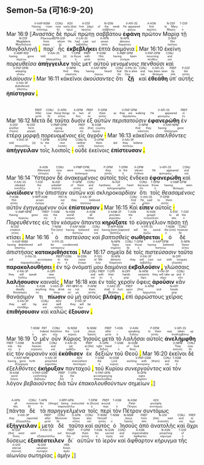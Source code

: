 ## Semon-5a (可16:9-20)

Mar 16:9 <RUBY><ruby><ruby>⟦<em>Ἀναστὰς</em><rt>ἀνίστημι</rt></ruby><rt>Having risen</rt></ruby><rt>V-AAP-NSM</rt></RUBY> <RUBY><ruby><ruby>δὲ<rt>δέ</rt></ruby><rt>now</rt></ruby><rt>CONJ</rt></RUBY> <RUBY><ruby><ruby>πρωῒ<rt>πρωΐ</rt></ruby><rt>early [the]</rt></ruby><rt>ADV</rt></RUBY> <RUBY><ruby><ruby>πρώτῃ<rt>πρῶτος</rt></ruby><rt>first [day]</rt></ruby><rt>A-DSF</rt></RUBY> <RUBY><ruby><ruby>σαββάτου<rt>σάββατον</rt></ruby><rt>of the week</rt></ruby><rt>N-GSN</rt></RUBY> <RUBY><ruby><ruby><strong>ἐφάνη</strong><rt>φαίνω</rt></ruby><rt>He appeared</rt></ruby><rt>V-API-3S</rt></RUBY> <RUBY><ruby><ruby>πρῶτον<rt>πρῶτος</rt></ruby><rt>first</rt></ruby><rt>A-ASN</rt></RUBY> <RUBY><ruby><ruby>Μαρίᾳ<rt>Μαρία</rt></ruby><rt>to Mary</rt></ruby><rt>N-DSF</rt></RUBY> <RUBY><ruby><ruby>τῇ<rt>ὁ</rt></ruby><rt>-</rt></ruby><rt>T-DSF</rt></RUBY> <RUBY><ruby><ruby>Μαγδαληνῇ <mark class="pm">,</mark><rt>Μαγδαληνή</rt></ruby><rt>Magdalene</rt></ruby><rt>N-DSF</rt></RUBY> <RUBY><ruby><ruby>παρ᾽<rt>παρά</rt></ruby><rt>from</rt></ruby><rt>PSermonREP</rt></RUBY> <RUBY><ruby><ruby>ἧς<rt>ὅς</rt></ruby><rt>whom</rt></ruby><rt>R-GSF</rt></RUBY> <RUBY><ruby><ruby><strong>ἐκβεβλήκει</strong><rt>ἐκβάλλω</rt></ruby><rt>He had cast out</rt></ruby><rt>V-LAI-3S</rt></RUBY> <RUBY><ruby><ruby>ἑπτὰ<rt>ἑπτά</rt></ruby><rt>seven</rt></ruby><rt>A-APN</rt></RUBY> <RUBY><ruby><ruby>δαιμόνια <mark class="pm">.</mark><rt>δαιμόνιον</rt></ruby><rt>demons</rt></ruby><rt>N-APN</rt></RUBY> Mar 16:10 <RUBY><ruby><ruby>ἐκείνη<rt>ἐκεῖνος</rt></ruby><rt>She</rt></ruby><rt>D-NSF</rt></RUBY> <RUBY><ruby><ruby><em>πορευθεῖσα</em><rt>πορεύω</rt></ruby><rt>having gone</rt></ruby><rt>V-AMP-NSF</rt></RUBY> <RUBY><ruby><ruby><strong>ἀπήγγειλεν</strong><rt>ἀπαγγέλλω</rt></ruby><rt>told [it]</rt></ruby><rt>V-AAI-3S</rt></RUBY> <RUBY><ruby><ruby>τοῖς<rt>ὁ</rt></ruby><rt>to those</rt></ruby><rt>T-DPM</rt></RUBY> <RUBY><ruby><ruby>μετ᾽<rt>μετά</rt></ruby><rt>with</rt></ruby><rt>PREP</rt></RUBY> <RUBY><ruby><ruby>αὐτοῦ<rt>αὐτός</rt></ruby><rt>Him</rt></ruby><rt>P-GSM</rt></RUBY> <RUBY><ruby><ruby><em>γενομένοις</em><rt>γίνομαι</rt></ruby><rt>having been</rt></ruby><rt>V-AMP-DPM</rt></RUBY> <RUBY><ruby><ruby><em>πενθοῦσι</em><rt>πενθέω</rt></ruby><rt>mourning</rt></ruby><rt>V-PAP-DPM</rt></RUBY> <RUBY><ruby><ruby>καὶ<rt>καί</rt></ruby><rt>and</rt></ruby><rt>CONJ</rt></RUBY> <RUBY><ruby><ruby><em>κλαίουσιν <mark class="pm">·</mark></em><rt>κλαίω</rt></ruby><rt>weeping</rt></ruby><rt>V-PAP-DPM</rt></RUBY> Mar 16:11 <RUBY><ruby><ruby>κἀκεῖνοι<rt>κἀκεῖνος</rt></ruby><rt>And they</rt></ruby><rt>D-NPM</rt></RUBY> <RUBY><ruby><ruby><em>ἀκούσαντες</em><rt>ἀκούω</rt></ruby><rt>having heard</rt></ruby><rt>V-AAP-NPM</rt></RUBY> <RUBY><ruby><ruby>ὅτι<rt>ὅτι</rt></ruby><rt>that</rt></ruby><rt>CONJ</rt></RUBY> <RUBY><ruby><ruby><strong>ζῇ</strong><rt>ζάω</rt></ruby><rt>He is alive</rt></ruby><rt>V-PAI-3S</rt></RUBY> <RUBY><ruby><ruby>καὶ<rt>καί</rt></ruby><rt>and</rt></ruby><rt>CONJ</rt></RUBY> <RUBY><ruby><ruby><strong>ἐθεάθη</strong><rt>θεάομαι</rt></ruby><rt>has been seen</rt></ruby><rt>V-API-3S</rt></RUBY> <RUBY><ruby><ruby>ὑπ᾽<rt>ὑπό</rt></ruby><rt>by</rt></ruby><rt>PREP</rt></RUBY> <RUBY><ruby><ruby>αὐτῆς<rt>αὐτός</rt></ruby><rt>her</rt></ruby><rt>P-GSF</rt></RUBY> <RUBY><ruby><ruby><strong>ἠπίστησαν <mark class="pm">.</mark></strong><rt>ἀπιστέω</rt></ruby><rt>disbelieved</rt></ruby><rt>V-AAI-3P</rt></RUBY></br></br></br> Mar 16:12 <RUBY><ruby><ruby>Μετὰ<rt>μετά</rt></ruby><rt>After</rt></ruby><rt>PREP</rt></RUBY> <RUBY><ruby><ruby>δὲ<rt>δέ</rt></ruby><rt>now</rt></ruby><rt>CONJ</rt></RUBY> <RUBY><ruby><ruby>ταῦτα<rt>οὗτος</rt></ruby><rt>these things</rt></ruby><rt>D-APN</rt></RUBY> <RUBY><ruby><ruby>δυσὶν<rt>δύο</rt></ruby><rt>to two</rt></ruby><rt>A-DPM</rt></RUBY> <RUBY><ruby><ruby>ἐξ<rt>ἐκ</rt></ruby><rt>of</rt></ruby><rt>PREP</rt></RUBY> <RUBY><ruby><ruby>αὐτῶν<rt>αὐτός</rt></ruby><rt>them</rt></ruby><rt>P-GPM</rt></RUBY> <RUBY><ruby><ruby><em>περιπατοῦσιν</em><rt>περιπατέω</rt></ruby><rt>as they are walking</rt></ruby><rt>V-PAP-DPM</rt></RUBY> <RUBY><ruby><ruby><strong>ἐφανερώθη</strong><rt>φανερόω</rt></ruby><rt>He appeared</rt></ruby><rt>V-API-3S</rt></RUBY> <RUBY><ruby><ruby>ἐν<rt>ἐν</rt></ruby><rt>in</rt></ruby><rt>PREP</rt></RUBY> <RUBY><ruby><ruby>ἑτέρᾳ<rt>ἕτερος</rt></ruby><rt>another</rt></ruby><rt>A-DSF</rt></RUBY> <RUBY><ruby><ruby>μορφῇ<rt>μορφή</rt></ruby><rt>form</rt></ruby><rt>N-DSF</rt></RUBY> <RUBY><ruby><ruby><em>πορευομένοις</em><rt>πορεύω</rt></ruby><rt>going</rt></ruby><rt>V-PMP-DPM</rt></RUBY> <RUBY><ruby><ruby>εἰς<rt>εἰς</rt></ruby><rt>into</rt></ruby><rt>PREP</rt></RUBY> <RUBY><ruby><ruby>ἀγρόν <mark class="pm">·</mark><rt>ἀγρός</rt></ruby><rt>[the] country</rt></ruby><rt>N-ASM</rt></RUBY> Mar 16:13 <RUBY><ruby><ruby>κἀκεῖνοι<rt>κἀκεῖνος</rt></ruby><rt>And they</rt></ruby><rt>D-NPM</rt></RUBY> <RUBY><ruby><ruby><em>ἀπελθόντες</em><rt>ἀπέρχομαι</rt></ruby><rt>having gone</rt></ruby><rt>V-AAP-NPM</rt></RUBY> <RUBY><ruby><ruby><strong>ἀπήγγειλαν</strong><rt>ἀπαγγέλλω</rt></ruby><rt>told [it]</rt></ruby><rt>V-AAI-3P</rt></RUBY> <RUBY><ruby><ruby>τοῖς<rt>ὁ</rt></ruby><rt>to the</rt></ruby><rt>T-DPM</rt></RUBY> <RUBY><ruby><ruby>λοιποῖς <mark class="pm">·</mark><rt>λοιπός</rt></ruby><rt>rest</rt></ruby><rt>A-DPM</rt></RUBY> <RUBY><ruby><ruby>οὐδὲ<rt>οὐδέ</rt></ruby><rt>neither</rt></ruby><rt>CONJ-N</rt></RUBY> <RUBY><ruby><ruby>ἐκείνοις<rt>ἐκεῖνος</rt></ruby><rt>them</rt></ruby><rt>D-DPM</rt></RUBY> <RUBY><ruby><ruby><strong>ἐπίστευσαν <mark class="pm">.</mark></strong><rt>πιστεύω</rt></ruby><rt>did they believe</rt></ruby><rt>V-AAI-3P</rt></RUBY></br></br></br> Mar 16:14 <RUBY><ruby><ruby>Ὕστερον<rt>ὕστερος</rt></ruby><rt>Afterward</rt></ruby><rt>A-ASN</rt></RUBY> <RUBY><ruby><ruby>δὲ<rt>δέ</rt></ruby><rt>now</rt></ruby><rt>CONJ</rt></RUBY> <RUBY><ruby><ruby><em>ἀνακειμένοις</em><rt>ἀνάκειμαι</rt></ruby><rt>were reclining</rt></ruby><rt>V-PMP-DPM</rt></RUBY> <RUBY><ruby><ruby>αὐτοῖς<rt>αὐτός</rt></ruby><rt>they</rt></ruby><rt>P-DPM</rt></RUBY> <RUBY><ruby><ruby>τοῖς<rt>ὁ</rt></ruby><rt>to the</rt></ruby><rt>T-DPM</rt></RUBY> <RUBY><ruby><ruby>ἕνδεκα<rt>ἕνδεκα</rt></ruby><rt>eleven</rt></ruby><rt>A-DPM</rt></RUBY> <RUBY><ruby><ruby><strong>ἐφανερώθη</strong><rt>φανερόω</rt></ruby><rt>He appeared</rt></ruby><rt>V-API-3S</rt></RUBY> <RUBY><ruby><ruby>καὶ<rt>καί</rt></ruby><rt>and</rt></ruby><rt>CONJ</rt></RUBY> <RUBY><ruby><ruby><strong>ὠνείδισεν</strong><rt>ὀνειδίζω</rt></ruby><rt>rebuked</rt></ruby><rt>V-AAI-3S</rt></RUBY> <RUBY><ruby><ruby>τὴν<rt>ὁ</rt></ruby><rt>the</rt></ruby><rt>T-ASF</rt></RUBY> <RUBY><ruby><ruby>ἀπιστίαν<rt>ἀπιστία</rt></ruby><rt>unbelief</rt></ruby><rt>N-ASF</rt></RUBY> <RUBY><ruby><ruby>αὐτῶν<rt>αὐτός</rt></ruby><rt>of them</rt></ruby><rt>P-GPM</rt></RUBY> <RUBY><ruby><ruby>καὶ<rt>καί</rt></ruby><rt>and</rt></ruby><rt>CONJ</rt></RUBY> <RUBY><ruby><ruby>σκληροκαρδίαν<rt>σκληροκαρδία</rt></ruby><rt>hardness of heart</rt></ruby><rt>N-ASF</rt></RUBY> <RUBY><ruby><ruby>ὅτι<rt>ὅτι</rt></ruby><rt>because</rt></ruby><rt>CONJ</rt></RUBY> <RUBY><ruby><ruby>τοῖς<rt>ὁ</rt></ruby><rt>those</rt></ruby><rt>T-DPM</rt></RUBY> <RUBY><ruby><ruby><em>θεασαμένοις</em><rt>θεάομαι</rt></ruby><rt>having seen</rt></ruby><rt>V-AMP-DPM</rt></RUBY> <RUBY><ruby><ruby>αὐτὸν<rt>αὐτός</rt></ruby><rt>Him</rt></ruby><rt>P-ASM</rt></RUBY> <RUBY><ruby><ruby><em>ἐγηγερμένον</em><rt>ἐγείρω</rt></ruby><rt>arisen</rt></ruby><rt>V-RPP-ASM</rt></RUBY> <RUBY><ruby><ruby>οὐκ<rt>οὐ</rt></ruby><rt>not</rt></ruby><rt>PRT-N</rt></RUBY> <RUBY><ruby><ruby><strong>ἐπίστευσαν <mark class="pm">.</mark></strong><rt>πιστεύω</rt></ruby><rt>they believed</rt></ruby><rt>V-AAI-3P</rt></RUBY> Mar 16:15 <RUBY><ruby><ruby>Καὶ<rt>καί</rt></ruby><rt>And</rt></ruby><rt>CONJ</rt></RUBY> <RUBY><ruby><ruby><strong>εἶπεν</strong><rt>εἶπον</rt></ruby><rt>He said</rt></ruby><rt>V-AAI-3S</rt></RUBY> <RUBY><ruby><ruby>αὐτοῖς <mark class="pm">·</mark><rt>αὐτός</rt></ruby><rt>to them</rt></ruby><rt>P-DPM</rt></RUBY> <RUBY><ruby><ruby><em>Πορευθέντες</em><rt>πορεύω</rt></ruby><rt>Having gone</rt></ruby><rt>V-AMP-NPM</rt></RUBY> <RUBY><ruby><ruby>εἰς<rt>εἰς</rt></ruby><rt>into</rt></ruby><rt>PREP</rt></RUBY> <RUBY><ruby><ruby>τὸν<rt>ὁ</rt></ruby><rt>the</rt></ruby><rt>T-ASM</rt></RUBY> <RUBY><ruby><ruby>κόσμον<rt>κόσμος</rt></ruby><rt>world</rt></ruby><rt>N-ASM</rt></RUBY> <RUBY><ruby><ruby>ἅπαντα<rt>ἅπας</rt></ruby><rt>all</rt></ruby><rt>A-ASM</rt></RUBY> <RUBY><ruby><ruby><strong>κηρύξατε</strong><rt>κηρύσσω</rt></ruby><rt>proclaim</rt></ruby><rt>V-AAM-2P</rt></RUBY> <RUBY><ruby><ruby>τὸ<rt>ὁ</rt></ruby><rt>the</rt></ruby><rt>T-ASN</rt></RUBY> <RUBY><ruby><ruby>εὐαγγέλιον<rt>εὐαγγέλιον</rt></ruby><rt>gospel</rt></ruby><rt>N-ASN</rt></RUBY> <RUBY><ruby><ruby>πάσῃ<rt>πᾶς</rt></ruby><rt>to all</rt></ruby><rt>A-DSF</rt></RUBY> <RUBY><ruby><ruby>τῇ<rt>ὁ</rt></ruby><rt>the</rt></ruby><rt>T-DSF</rt></RUBY> <RUBY><ruby><ruby>κτίσει <mark class="pm">.</mark><rt>κτίσις</rt></ruby><rt>creation</rt></ruby><rt>N-DSF</rt></RUBY> Mar 16:16 <RUBY><ruby><ruby>ὁ<rt>ὁ</rt></ruby><rt>The [one]</rt></ruby><rt>T-NSM</rt></RUBY> <RUBY><ruby><ruby><em>πιστεύσας</em><rt>πιστεύω</rt></ruby><rt>having believed</rt></ruby><rt>V-AAP-NSM</rt></RUBY> <RUBY><ruby><ruby>καὶ<rt>καί</rt></ruby><rt>and</rt></ruby><rt>CONJ</rt></RUBY> <RUBY><ruby><ruby><em>βαπτισθεὶς</em><rt>βαπτίζω</rt></ruby><rt>having been baptized</rt></ruby><rt>V-APP-NSM</rt></RUBY> <RUBY><ruby><ruby><strong>σωθήσεται <mark class="pm">,</mark></strong><rt>σῴζω</rt></ruby><rt>will be saved</rt></ruby><rt>V-FPI-3S</rt></RUBY> <RUBY><ruby><ruby>ὁ<rt>ὁ</rt></ruby><rt>the [one]</rt></ruby><rt>T-NSM</rt></RUBY> <RUBY><ruby><ruby>δὲ<rt>δέ</rt></ruby><rt>however</rt></ruby><rt>CONJ</rt></RUBY> <RUBY><ruby><ruby><em>ἀπιστήσας</em><rt>ἀπιστέω</rt></ruby><rt>having disbelieved</rt></ruby><rt>V-AAP-NSM</rt></RUBY> <RUBY><ruby><ruby><strong>κατακριθήσεται <mark class="pm">.</mark></strong><rt>κατακρίνω</rt></ruby><rt>will be condemned</rt></ruby><rt>V-FPI-3S</rt></RUBY> Mar 16:17 <RUBY><ruby><ruby>σημεῖα<rt>σημεῖον</rt></ruby><rt>Signs</rt></ruby><rt>N-NPN</rt></RUBY> <RUBY><ruby><ruby>δὲ<rt>δέ</rt></ruby><rt>now</rt></ruby><rt>CONJ</rt></RUBY> <RUBY><ruby><ruby>τοῖς<rt>ὁ</rt></ruby><rt>those</rt></ruby><rt>T-DPM</rt></RUBY> <RUBY><ruby><ruby><em>πιστεύσασιν</em><rt>πιστεύω</rt></ruby><rt>having believed</rt></ruby><rt>V-AAP-DPM</rt></RUBY> <RUBY><ruby><ruby>ταῦτα<rt>οὗτος</rt></ruby><rt>these</rt></ruby><rt>D-NPN</rt></RUBY> <RUBY><ruby><ruby><strong>παρακολουθήσει <mark class="pm">·</mark></strong><rt>παρακολουθέω</rt></ruby><rt>will accompany</rt></ruby><rt>V-FAI-3S</rt></RUBY> <RUBY><ruby><ruby>ἐν<rt>ἐν</rt></ruby><rt>In</rt></ruby><rt>PREP</rt></RUBY> <RUBY><ruby><ruby>τῷ<rt>ὁ</rt></ruby><rt>the</rt></ruby><rt>T-DSN</rt></RUBY> <RUBY><ruby><ruby>ὀνόματί<rt>ὄνομα</rt></ruby><rt>name</rt></ruby><rt>N-DSN</rt></RUBY> <RUBY><ruby><ruby>μου<rt>ἐγώ</rt></ruby><rt>of Me</rt></ruby><rt>P-1GS</rt></RUBY> <RUBY><ruby><ruby>δαιμόνια<rt>δαιμόνιον</rt></ruby><rt>demons</rt></ruby><rt>N-APN</rt></RUBY> <RUBY><ruby><ruby><strong>ἐκβαλοῦσιν <mark class="pm">,</mark></strong><rt>ἐκβάλλω</rt></ruby><rt>they will cast out</rt></ruby><rt>V-FAI-3P</rt></RUBY> <RUBY><ruby><ruby>γλώσσαις<rt>γλῶσσα</rt></ruby><rt>with tongues</rt></ruby><rt>N-DPF</rt></RUBY> <RUBY><ruby><ruby><strong>λαλήσουσιν</strong><rt>λαλέω</rt></ruby><rt>they will speak</rt></ruby><rt>V-FAI-3P</rt></RUBY> <RUBY><ruby><ruby>καιναῖς <mark class="pm">,</mark><rt>καινός</rt></ruby><rt>new</rt></ruby><rt>A-DPF</rt></RUBY> Mar 16:18 <RUBY><ruby><ruby>και<rt>καί</rt></ruby><rt>and</rt></ruby><rt>CONJ</rt></RUBY> <RUBY><ruby><ruby>ἐν<rt>ἐν</rt></ruby><rt>with</rt></ruby><rt>PREP</rt></RUBY> <RUBY><ruby><ruby>ταῖς<rt>ὁ</rt></ruby><rt>their</rt></ruby><rt>T-DPF</rt></RUBY> <RUBY><ruby><ruby>χερσὶν<rt>χείρ</rt></ruby><rt>hands</rt></ruby><rt>N-DPF</rt></RUBY> <RUBY><ruby><ruby>ὄφεις<rt>ὄφις</rt></ruby><rt>serpents</rt></ruby><rt>N-APM</rt></RUBY> <RUBY><ruby><ruby><strong>ἀροῦσιν</strong><rt>αἴρω</rt></ruby><rt>they will take up</rt></ruby><rt>V-FAI-3P</rt></RUBY> <RUBY><ruby><ruby>κἂν<rt>κἄν</rt></ruby><rt>and if</rt></ruby><rt>CONJ</rt></RUBY> <RUBY><ruby><ruby>θανάσιμόν<rt>θανάσιμος</rt></ruby><rt>deadly</rt></ruby><rt>A-ASN</rt></RUBY> <RUBY><ruby><ruby>τι<rt>τις</rt></ruby><rt>anything</rt></ruby><rt>X-ASN</rt></RUBY> <RUBY><ruby><ruby><strong>πίωσιν</strong><rt>πίνω</rt></ruby><rt>they drink</rt></ruby><rt>V-AAS-3P</rt></RUBY> <RUBY><ruby><ruby>οὐ<rt>οὐ</rt></ruby><rt>no</rt></ruby><rt>PRT-N</rt></RUBY> <RUBY><ruby><ruby>μὴ<rt>μή</rt></ruby><rt>not</rt></ruby><rt>PRT-N</rt></RUBY> <RUBY><ruby><ruby>αὐτοὺς<rt>αὐτός</rt></ruby><rt>them</rt></ruby><rt>P-APM</rt></RUBY> <RUBY><ruby><ruby><strong>βλάψῃ <mark class="pm">,</mark></strong><rt>βλάπτω</rt></ruby><rt>shall it hurt</rt></ruby><rt>V-AAS-3S</rt></RUBY> <RUBY><ruby><ruby>ἐπὶ<rt>ἐπί</rt></ruby><rt>upon</rt></ruby><rt>PREP</rt></RUBY> <RUBY><ruby><ruby>ἀρρώστους<rt>ἄρρωστος</rt></ruby><rt>[the] sick</rt></ruby><rt>A-APM</rt></RUBY> <RUBY><ruby><ruby>χεῖρας<rt>χείρ</rt></ruby><rt>hands</rt></ruby><rt>N-APF</rt></RUBY> <RUBY><ruby><ruby><strong>ἐπιθήσουσιν</strong><rt>ἐπιτίθημι</rt></ruby><rt>they will lay</rt></ruby><rt>V-FAI-3P</rt></RUBY> <RUBY><ruby><ruby>καὶ<rt>καί</rt></ruby><rt>and</rt></ruby><rt>CONJ</rt></RUBY> <RUBY><ruby><ruby>καλῶς<rt>καλῶς</rt></ruby><rt>well</rt></ruby><rt>ADV</rt></RUBY> <RUBY><ruby><ruby><strong>ἕξουσιν <mark class="pm">.</mark></strong><rt>ἔχω</rt></ruby><rt>they will be</rt></ruby><rt>V-FAI-3P</rt></RUBY></br></br></br> Mar 16:19 <RUBY><ruby><ruby>Ὁ<rt>ὁ</rt></ruby><rt>-</rt></ruby><rt>T-NSM</rt></RUBY> <RUBY><ruby><ruby>μὲν<rt>μέν</rt></ruby><rt>Indeed</rt></ruby><rt>PRT</rt></RUBY> <RUBY><ruby><ruby>οὖν<rt>οὖν</rt></ruby><rt>therefore</rt></ruby><rt>CONJ</rt></RUBY> <RUBY><ruby><ruby>Κύριος<rt>κύριος</rt></ruby><rt>the Lord</rt></ruby><rt>N-NSM</rt></RUBY> <RUBY><ruby><ruby>Ἰησοῦς<rt>Ἰησοῦς</rt></ruby><rt>Jesus</rt></ruby><rt>N-NSM</rt></RUBY> <RUBY><ruby><ruby>μετὰ<rt>μετά</rt></ruby><rt>after</rt></ruby><rt>PREP</rt></RUBY> <RUBY><ruby><ruby>τὸ<rt>ὁ</rt></ruby><rt>-</rt></ruby><rt>T-ASN</rt></RUBY> <RUBY><ruby><ruby><em>λαλῆσαι</em><rt>λαλέω</rt></ruby><rt>speaking</rt></ruby><rt>V-AAN</rt></RUBY> <RUBY><ruby><ruby>αὐτοῖς<rt>αὐτός</rt></ruby><rt>to them</rt></ruby><rt>P-DPM</rt></RUBY> <RUBY><ruby><ruby><strong>ἀνελήμφθη</strong><rt>ἀναλαμβάνω</rt></ruby><rt>was taken up</rt></ruby><rt>V-API-3S</rt></RUBY> <RUBY><ruby><ruby>εἰς<rt>εἰς</rt></ruby><rt>into</rt></ruby><rt>PREP</rt></RUBY> <RUBY><ruby><ruby>τὸν<rt>ὁ</rt></ruby><rt>the</rt></ruby><rt>T-ASM</rt></RUBY> <RUBY><ruby><ruby>οὐρανὸν<rt>οὐρανός</rt></ruby><rt>heaven</rt></ruby><rt>N-ASM</rt></RUBY> <RUBY><ruby><ruby>καὶ<rt>καί</rt></ruby><rt>and</rt></ruby><rt>CONJ</rt></RUBY> <RUBY><ruby><ruby><strong>ἐκάθισεν</strong><rt>καθίζω</rt></ruby><rt>sat</rt></ruby><rt>V-AAI-3S</rt></RUBY> <RUBY><ruby><ruby>ἐκ<rt>ἐκ</rt></ruby><rt>at [the]</rt></ruby><rt>PREP</rt></RUBY> <RUBY><ruby><ruby>δεξιῶν<rt>δεξιός</rt></ruby><rt>right hand</rt></ruby><rt>A-GPN</rt></RUBY> <RUBY><ruby><ruby>τοῦ<rt>ὁ</rt></ruby><rt>-</rt></ruby><rt>T-GSM</rt></RUBY> <RUBY><ruby><ruby>Θεοῦ <mark class="pm">.</mark><rt>θεός</rt></ruby><rt>of God</rt></ruby><rt>N-GSM</rt></RUBY> Mar 16:20 <RUBY><ruby><ruby>ἐκεῖνοι<rt>ἐκεῖνος</rt></ruby><rt>They</rt></ruby><rt>D-NPM</rt></RUBY> <RUBY><ruby><ruby>δὲ<rt>δέ</rt></ruby><rt>now</rt></ruby><rt>CONJ</rt></RUBY> <RUBY><ruby><ruby><em>ἐξελθόντες</em><rt>ἐξέρχομαι</rt></ruby><rt>having gone forth</rt></ruby><rt>V-AAP-NPM</rt></RUBY> <RUBY><ruby><ruby><strong>ἐκήρυξαν</strong><rt>κηρύσσω</rt></ruby><rt>preached</rt></ruby><rt>V-AAI-3P</rt></RUBY> <RUBY><ruby><ruby>πανταχοῦ <mark class="pm">,</mark><rt>πανταχοῦ</rt></ruby><rt>everywhere</rt></ruby><rt>ADV</rt></RUBY> <RUBY><ruby><ruby>τοῦ<rt>ὁ</rt></ruby><rt>the</rt></ruby><rt>T-GSM</rt></RUBY> <RUBY><ruby><ruby>Κυρίου<rt>κύριος</rt></ruby><rt>Lord</rt></ruby><rt>N-GSM</rt></RUBY> <RUBY><ruby><ruby><em>συνεργοῦντος</em><rt>συνεργέω</rt></ruby><rt>working with [them]</rt></ruby><rt>V-PAP-GSM</rt></RUBY> <RUBY><ruby><ruby>καὶ<rt>καί</rt></ruby><rt>and</rt></ruby><rt>CONJ</rt></RUBY> <RUBY><ruby><ruby>τὸν<rt>ὁ</rt></ruby><rt>the</rt></ruby><rt>T-ASM</rt></RUBY> <RUBY><ruby><ruby>λόγον<rt>λόγος</rt></ruby><rt>word</rt></ruby><rt>N-ASM</rt></RUBY> <RUBY><ruby><ruby><em>βεβαιοῦντος</em><rt>βεβαιόω</rt></ruby><rt>confirming</rt></ruby><rt>V-PAP-GSM</rt></RUBY> <RUBY><ruby><ruby>διὰ<rt>διά</rt></ruby><rt>by</rt></ruby><rt>PREP</rt></RUBY> <RUBY><ruby><ruby>τῶν<rt>ὁ</rt></ruby><rt>the</rt></ruby><rt>T-GPN</rt></RUBY> <RUBY><ruby><ruby><em>ἐπακολουθούντων</em><rt>ἐπακολουθέω</rt></ruby><rt>accompanying</rt></ruby><rt>V-PAP-GPN</rt></RUBY> <RUBY><ruby><ruby>σημείων <mark class="pm">.</mark>⟧<rt>σημεῖον</rt></ruby><rt>signs</rt></ruby><rt>N-GPN</rt></RUBY></br></br></br> <RUBY><ruby><ruby>⟦πάντα<rt>πᾶς</rt></ruby><rt>all</rt></ruby><rt>A-APN</rt></RUBY> <RUBY><ruby><ruby>δὲ<rt>δέ</rt></ruby><rt>moreover</rt></ruby><rt>CONJ</rt></RUBY> <RUBY><ruby><ruby>τὰ<rt>ὁ</rt></ruby><rt>the</rt></ruby><rt>T-APN</rt></RUBY> <RUBY><ruby><ruby><em>παρηγγελμένα</em><rt>παραγγέλλω</rt></ruby><rt>[things] being instructed</rt></ruby><rt>V-RPP-APN</rt></RUBY> <RUBY><ruby><ruby>τοῖς<rt>ὁ</rt></ruby><rt>to [those]</rt></ruby><rt>T-DPM</rt></RUBY> <RUBY><ruby><ruby>περὶ<rt>περί</rt></ruby><rt>around</rt></ruby><rt>PREP</rt></RUBY> <RUBY><ruby><ruby>τὸν<rt>ὁ</rt></ruby><rt>-</rt></ruby><rt>T-ASM</rt></RUBY> <RUBY><ruby><ruby>Πέτρον<rt>Πέτρος</rt></ruby><rt>Peter</rt></ruby><rt>N-ASM</rt></RUBY> <RUBY><ruby><ruby>συντόμως<rt>συντόμως</rt></ruby><rt>promptly</rt></ruby><rt>ADV</rt></RUBY> <RUBY><ruby><ruby><strong>ἐξήγγειλαν <mark class="pm">.</mark></strong><rt>ἐξαγγέλλω</rt></ruby><rt>they reported</rt></ruby><rt>V-AAI-3P</rt></RUBY> <RUBY><ruby><ruby>μετὰ<rt>μετά</rt></ruby><rt>after</rt></ruby><rt>PREP</rt></RUBY> <RUBY><ruby><ruby>δὲ<rt>δέ</rt></ruby><rt>Moreover</rt></ruby><rt>CONJ</rt></RUBY> <RUBY><ruby><ruby>ταῦτα<rt>οὗτος</rt></ruby><rt>these</rt></ruby><rt>D-APN</rt></RUBY> <RUBY><ruby><ruby>καὶ<rt>καί</rt></ruby><rt>also</rt></ruby><rt>CONJ</rt></RUBY> <RUBY><ruby><ruby>αὐτὸς<rt>αὐτός</rt></ruby><rt>Himself</rt></ruby><rt>P-NSM</rt></RUBY> <RUBY><ruby><ruby>ὁ<rt>ὁ</rt></ruby><rt>-</rt></ruby><rt>T-NSM</rt></RUBY> <RUBY><ruby><ruby>Ἰησοῦς<rt>Ἰησοῦς</rt></ruby><rt>Jesus</rt></ruby><rt>N-NSM</rt></RUBY> <RUBY><ruby><ruby>ἀπὸ<rt>ἀπό</rt></ruby><rt>from</rt></ruby><rt>PREP</rt></RUBY> <RUBY><ruby><ruby>ἀνατολῆς<rt>ἀνατολή</rt></ruby><rt>[the] east</rt></ruby><rt>N-GSF</rt></RUBY> <RUBY><ruby><ruby>καὶ<rt>καί</rt></ruby><rt>and</rt></ruby><rt>CONJ</rt></RUBY> <RUBY><ruby><ruby>ἄχρι<rt>ἄχρι</rt></ruby><rt>to</rt></ruby><rt>PREP</rt></RUBY> <RUBY><ruby><ruby>δύσεως<rt>δύσις</rt></ruby><rt>[the] west</rt></ruby><rt>N-GSF</rt></RUBY> <RUBY><ruby><ruby><strong>ἐξαπέστειλεν</strong><rt>ἐξαποστέλλω</rt></ruby><rt>sent out</rt></ruby><rt>V-AAI-3S</rt></RUBY> <RUBY><ruby><ruby>δι᾽<rt>διά</rt></ruby><rt>through</rt></ruby><rt>PREP</rt></RUBY> <RUBY><ruby><ruby>αὐτῶν<rt>αὐτός</rt></ruby><rt>them</rt></ruby><rt>P-GPM</rt></RUBY> <RUBY><ruby><ruby>τὸ<rt>ὁ</rt></ruby><rt>the</rt></ruby><rt>T-ASN</rt></RUBY> <RUBY><ruby><ruby>ἱερὸν<rt>ἱερός</rt></ruby><rt>sacred</rt></ruby><rt>N-GSN</rt></RUBY> <RUBY><ruby><ruby>καὶ<rt>καί</rt></ruby><rt>and</rt></ruby><rt>CONJ</rt></RUBY> <RUBY><ruby><ruby>ἄφθαρτον<rt>ἄφθαρτος</rt></ruby><rt>imperishable</rt></ruby><rt>A-ASN</rt></RUBY> <RUBY><ruby><ruby>κήρυγμα<rt>κήρυγμα</rt></ruby><rt>preaching</rt></ruby><rt>N-ASN</rt></RUBY> <RUBY><ruby><ruby>τῆς<rt>ὁ</rt></ruby><rt>of</rt></ruby><rt>T-GSF</rt></RUBY> <RUBY><ruby><ruby>αἰωνίου<rt>αἰώνιος</rt></ruby><rt>eternal</rt></ruby><rt>A-GSF</rt></RUBY> <RUBY><ruby><ruby>σωτηρίας <mark class="pm">.</mark><rt>σωτηρία</rt></ruby><rt>salvation</rt></ruby><rt>N-GSF</rt></RUBY> <RUBY><ruby><ruby>ἀμήν <mark class="pm">.</mark>⟧<rt>ἀμήν</rt></ruby><rt>Amen</rt></ruby><rt>HEB</rt></RUBY></br></br></br> 